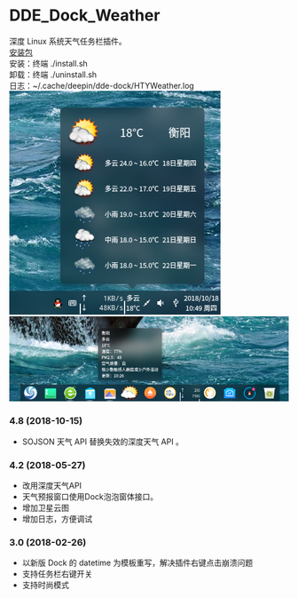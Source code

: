 # DDE_Dock_Weather
深度 Linux 系统天气任务栏插件。  
[安装包](../../releases/)  
安装：终端 ./install.sh  
卸载：终端 ./uninstall.sh  
日志：~/.cache/deepin/dde-dock/HTYWeather.log  
![alt](preview.png)  
![alt](FashionMode.png)  
### 4.8 (2018-10-15)
* SOJSON 天气 API 替换失效的深度天气 API 。
### 4.2 (2018-05-27)
* 改用深度天气API
* 天气预报窗口使用Dock泡泡窗体接口。
* 增加卫星云图
* 增加日志，方便调试
### 3.0 (2018-02-26)
* 以新版 Dock 的 datetime 为模板重写，解决插件右键点击崩溃问题
* 支持任务栏右键开关
* 支持时尚模式